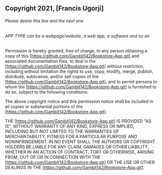 ## Copyright 2021, [Francis Ugorji]

###### Please delete this line and the next one
###### APP TYPE can be a webpage/website, a web app, a software and so on

Permission is hereby granted, free of charge, to any person obtaining a copy of this [https://github.com/Gambit142/Bookstore-App.git] and associated documentation files, to deal in the [https://github.com/Gambit142/Bookstore-App.git] without restriction, including without limitation the rights to use, copy, modify, merge, publish, distribute, sublicense, and/or sell copies of the [https://github.com/Gambit142/Bookstore-App.git], and to permit persons to whom the [https://github.com/Gambit142/Bookstore-App.git] is furnished to do so, subject to the following conditions:

The above copyright notice and this permission notice shall be included in all copies or substantial portions of the [https://github.com/Gambit142/Bookstore-App.git].

THE [https://github.com/Gambit142/Bookstore-App.git] IS PROVIDED "AS IS", WITHOUT WARRANTY OF ANY KIND, EXPRESS OR IMPLIED, INCLUDING BUT NOT LIMITED TO THE WARRANTIES OF MERCHANTABILITY, FITNESS FOR A PARTICULAR PURPOSE AND NONINFRINGEMENT. IN NO EVENT SHALL THE AUTHORS OR COPYRIGHT HOLDERS BE LIABLE FOR ANY CLAIM, DAMAGES OR OTHER LIABILITY, WHETHER IN AN ACTION OF CONTRACT, TORT OR OTHERWISE, ARISING FROM, OUT OF OR IN CONNECTION WITH THE [https://github.com/Gambit142/Bookstore-App.git] OR THE USE OR OTHER DEALINGS IN THE [https://github.com/Gambit142/Bookstore-App.git].
